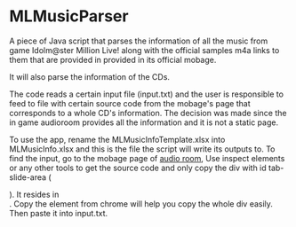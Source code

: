 
# MLMusicParser
A piece of Java script that parses the information of all the music from game Idolm@ster Million Live! along with the official samples m4a links to them that are provided in provided in its official mobage.

It will also parse the information of the CDs. 

The code reads a certain input file (input.txt) and the user is responsible to feed to file with certain source code from the mobage's page that corresponds to a whole CD's information.
The decision was made since the in game audioroom provides all the information and it is not a static page. 

To use the app, rename the MLMusicInfoTemplate.xlsx into MLMusicInfo.xlsx and this is the file the script will write its outputs to.
To find the input, go to the mobage page of [audio room](http://imas.gree-apps.net/app/index.php/audio_room), 
Use inspect elements or any other tools to get the source code and only copy the div with id tab-slide-area (<code><div id="tab-slide-area"></code>).
It resides in <code> <body><div id="gree-app-container"><div id="wrapper"><div class="main-bg"></code>.
Copy the element from chrome will help you copy the whole div easily. Then paste it into input.txt.
